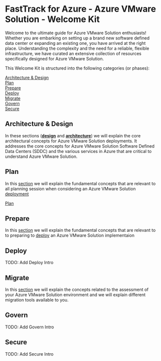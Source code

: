 # FastTrack for Azure - Azure VMware Solution - Welcome Kit

Welcome to the ultimate guide for Azure VMware Solution enthusiasts! Whether you are embarking on setting up a brand new software defined data center or expanding an existing one, you have arrived at the right place. Understanding the complexity and the need for a reliable, flexible infrastructure, we have curated an extensive collection of resources specifically designed for Azure VMware Solution.

This Welcome Kit is structured into the following categories (or phases):

[Architecture \& Design](#architecture--design)  
[Plan](#plan)  
[Prepare](#prepare)  
[Deploy](#deploy)  
[Migrate](#migrate)  
[Govern](#govern)  
[Secure](#secure)  

## Architecture & Design

In these sections ([**design**](architectureAndDesign/design.md) and [**architecture**](architectureAndDesign/architecture.md)) we will explain the core architectural concepts for Azure VMware Solution deployments. It addresses the core concepts for Azure VMware Solution Software Defined Data Centers (SDDC) and the various services in Azure that are critical to understand Azure VMware Solution.

## Plan

In this [section](plan/plan.md) we will explain the fundamental concepts that are relevant to all planning session when considering an Azure VMware Solution [deployment](deploy/deploy.md)

[Plan](plan/plan.md)

## Prepare  

In this [section](prepare/prepare.md) we will explain the fundamental concepts that are relevant to to preparing to [deploy](deploy/deploy.md) an Azure VMware Solution implementaion


## Deploy  

TODO: Add Deploy Intro

## Migrate  

In this [section](migrate/migrate.md) we will explain the concepts related to the assessment of your Azure VMware Solution environment and we will explain different migration tools available to you.

## Govern  

TODO: Add Govern Intro

## Secure  

TODO: Add Secure Intro
